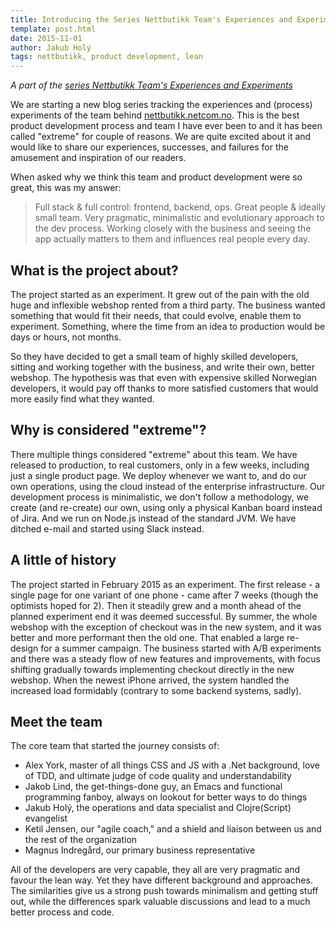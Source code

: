 ```yaml
---
title: Introducing the Series Nettbutikk Team's Experiences and Experiments
template: post.html
date: 2015-11-01
author: Jakub Holý
tags: nettbutikk, product development, lean
---
```


*A part of the [series Nettbutikk Team's Experiences and Experiments](/tech-blog/tags/nettbutikk)*

We are starting a new blog series tracking the experiences and (process)
experiments of the team behind [nettbutikk.netcom.no](https://nettbutikk.netcom.no).
This is the best product development process and team I have ever been to and
it has been called "extreme" for couple of reasons. We are quite excited about it
and would like to share our experiences, successes, and failures for the amusement
and inspiration of our readers.

When asked why we think this team and product development were so great, this
was my answer:

> Full stack & full control: frontend, backend, ops. Great people & ideally
> small team. Very pragmatic, minimalistic and evolutionary approach to the
> dev process. Working closely with the business and seeing the app actually
> matters to them and influences real people every day.

## What is the project about?

The project started as an experiment. It grew out of the pain with the old
huge and inflexible webshop rented from a third party. The business wanted
something that would fit their needs, that could evolve, enable them to experiment.
Something, where the time from an idea to production would be days or hours, not
months.

So they have decided to get a small team of highly skilled developers, sitting
and working together with the business, and write their own, better webshop.
The hypothesis was that even with expensive skilled Norwegian developers, it
would pay off thanks to more satisfied customers that would more easily find
what they wanted.

## Why is considered "extreme"?

There multiple things considered "extreme" about this team. We have released to
production, to real customers, only in a few weeks, including just a single
product page. We deploy whenever we want to, and do our own operations, using
the cloud instead of the enterprise infrastructure. Our development process is
minimalistic, we don't follow a methodology, we create (and re-create) our own,
using only a physical Kanban board instead of Jira. And we run on Node.js instead
of the standard JVM. We have ditched e-mail and started using Slack instead.

## A little of history

The project started in February 2015 as an experiment. The first release - a
single page for one variant of one phone - came after 7 weeks (though the
optimists hoped for 2). Then it steadily grew and a month ahead of the planned
experiment end it was deemed successful. By summer, the whole webshop with the
exception of checkout was in the new system, and it was better and more
performant then the old one. That enabled a large re-design for a summer campaign.
The business started with A/B experiments and there was a steady flow of new
features and improvements, with focus shifting gradually towards implementing
checkout directly in the new webshop. When the newest iPhone arrived, the system
handled the increased load formidably (contrary to some backend systems, sadly).

## Meet the team

The core team that started the journey consists of:

* Alex York, master of all things CSS and JS with a .Net background, love of TDD,
    and ultimate judge of code quality and understandability
* Jakob Lind, the get-things-done guy, an Emacs and functional programming fanboy,
    always on lookout for better ways to do things
* Jakub Holý, the operations and data specialist and Clojre(Script) evangelist
* Ketil Jensen, our "agile coach," and a shield and liaison between us and the rest of the organization
* Magnus Indregård, our primary business representative

All of the developers are very capable, they all are very pragmatic and favour
the lean way. Yet they have different background and approaches. The similarities
give us a strong push towards minimalism and getting stuff out, while the
differences spark valuable discussions and lead to a much better process and code.
